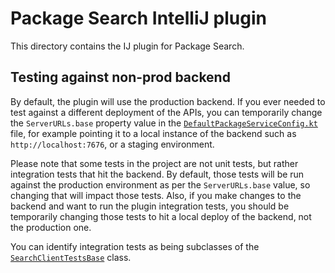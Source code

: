 # Package Search IntelliJ plugin

This directory contains the IJ plugin for Package Search.

## Testing against non-prod backend

By default, the plugin will use the production backend. If you ever needed to test against a different deployment of the APIs, you can temporarily
change the `ServerURLs.base` property value in the
[`DefaultPackageServiceConfig.kt`](community/plugins/repository-search/src/main/kotlin/org/jetbrains/idea/packagesearch/DefaultPackageServiceConfig.kt) file, for example pointing it to a local
instance of the backend such as `http://localhost:7676`, or a staging environment.

Please note that some tests in the project are not unit tests, but rather integration tests that hit the backend. By default, those tests will be run
against the production environment as per the `ServerURLs.base` value, so changing that will impact those tests. Also, if you make changes to the
backend and want to run the plugin integration tests, you should be temporarily changing those tests to hit a local deploy of the backend, not the
production one.

You can identify integration tests as being subclasses of the
[`SearchClientTestsBase`](test-src/com/jetbrains/packagesearch/intellij/plugin/api/SearchClientTestsBase.kt) class.
